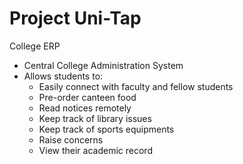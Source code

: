# Project Uni-Tap
College ERP

- Central College Administration System
- Allows students to:
  - Easily connect with faculty and fellow students
  - Pre-order canteen food
  - Read notices remotely
  - Keep track of library issues
  - Keep track of sports equipments
  - Raise concerns
  - View their academic record
 
